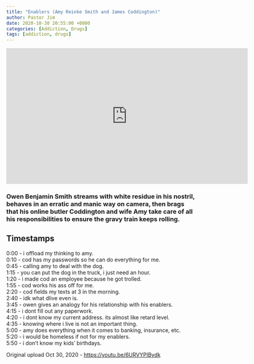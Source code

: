 ```yaml
---
title: "Enablers (Amy Reinke Smith and James Coddington)"
author: Pastor Jim
date: 2020-10-30 20:55:00 +0800
categories: [Addiction, Drugs]
tags: [addiction, drugs]
---
```


<iframe width="640" height="360" scrolling="no" frameborder="0" style="border: none;" src="https://www.bitchute.com/embed/iyaOg6xWs2SQ/"></iframe>

### Owen Benjamin Smith streams with white residue in his nostril, behaves in an erratic and manic way on camera, then brags that his online butler Coddington and wife Amy take care of all his responsibilities to ensure the gravy train keeps rolling.

## Timestamps

0:00 - i offload my thinking to amy.<br>
0:10 - cod has my passwords so he can do everything for me.<br>
0:45 - calling amy to deal with the dog.<br>
1:15 - you can put the dog in the truck, i just need an hour.<br>
1:20 - i made cod an employee because he got trolled.<br>
1:55 - cod works his ass off for me.<br>
2:20 - cod fields my texts at 3 in the morning.<br>
2:40 - idk what dlive even is.<br>
3:45 - owen gives an analogy for his relationship with his enablers.<br>
4:15 - i dont fill out any paperwork.<br>
4:20 - i dont know my current address. its almost like retard level.<br>
4:35 - knowing where i live is not an important thing.<br>
5:00 - amy does everything when it comes to banking, insurance, etc.<br>
5:20 - i would be homeless if not for my enablers.<br>
5:50 - i don’t know my kids’ birthdays.<br>



Original upload Oct 30, 2020 - https://youtu.be/6URVYPIBydk